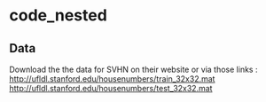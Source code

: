 # code_nested
## Data
Download the the data for SVHN on their website or via those links :
http://ufldl.stanford.edu/housenumbers/train_32x32.mat
http://ufldl.stanford.edu/housenumbers/test_32x32.mat

